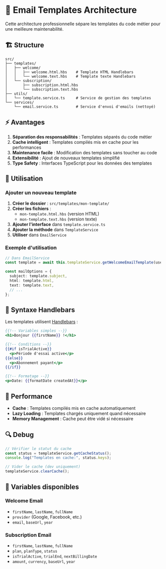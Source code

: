 # 📧 Email Templates Architecture

Cette architecture professionnelle sépare les templates du code métier pour une meilleure maintenabilité.

## 🏗️ Structure

```
src/
├── templates/
│   ├── welcome/
│   │   ├── welcome.html.hbs    # Template HTML Handlebars
│   │   └── welcome.text.hbs    # Template texte Handlebars
│   └── subscription/
│       ├── subscription.html.hbs
│       └── subscription.text.hbs
├── utils/
│   └── template.service.ts     # Service de gestion des templates
└── services/
    └── email.service.ts        # Service d'envoi d'emails (nettoyé)
```

## ⚡ Avantages

1. **Séparation des responsabilités** : Templates séparés du code métier
2. **Cache intelligent** : Templates compilés mis en cache pour les performances
3. **Maintenance facile** : Modification des templates sans toucher au code
4. **Extensibilité** : Ajout de nouveaux templates simplifié
5. **Type Safety** : Interfaces TypeScript pour les données des templates

## 🔧 Utilisation

### Ajouter un nouveau template

1. **Créer le dossier** : `src/templates/mon-template/`
2. **Créer les fichiers** :
   - `mon-template.html.hbs` (version HTML)
   - `mon-template.text.hbs` (version texte)
3. **Ajouter l'interface** dans `template.service.ts`
4. **Ajouter la méthode** dans `TemplateService`
5. **Utiliser** dans `EmailService`

### Exemple d'utilisation

```typescript
// Dans EmailService
const template = await this.templateService.getWelcomeEmailTemplate(userData);

const mailOptions = {
  subject: template.subject,
  html: template.html,
  text: template.text,
  // ...
};
```

## 🎨 Syntaxe Handlebars

Les templates utilisent [Handlebars](https://handlebarsjs.com/) :

```handlebars
{{!-- Variables simples --}}
<h1>Bonjour {{firstName}} !</h1>

{{!-- Conditions --}}
{{#if isTrialActive}}
  <p>Période d'essai active</p>
{{else}}
  <p>Abonnement payant</p>
{{/if}}

{{!-- Formatage --}}
<p>Date: {{formatDate createdAt}}</p>
```

## 🚀 Performance

- **Cache** : Templates compilés mis en cache automatiquement
- **Lazy Loading** : Templates chargés uniquement quand nécessaire
- **Memory Management** : Cache peut être vidé si nécessaire

## 🔍 Debug

```typescript
// Vérifier le statut du cache
const status = templateService.getCacheStatus();
console.log("Templates en cache:", status.keys);

// Vider le cache (dev uniquement)
templateService.clearCache();
```

## 📝 Variables disponibles

### Welcome Email

- `firstName`, `lastName`, `fullName`
- `provider` (Google, Facebook, etc.)
- `email`, `baseUrl`, `year`

### Subscription Email

- `firstName`, `lastName`, `fullName`
- `plan`, `planType`, `status`
- `isTrialActive`, `trialEnd`, `nextBillingDate`
- `amount`, `currency`, `baseUrl`, `year`
